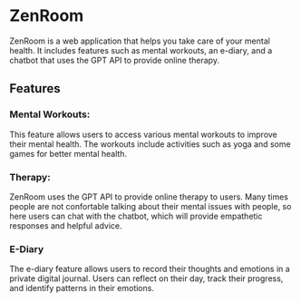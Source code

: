 <h1>ZenRoom</h1>
ZenRoom is a web application that helps you take care of your mental health. It includes features such as mental workouts, an e-diary, and a chatbot that uses the GPT API to provide online therapy.
<h2>Features</h2>
<h3>Mental Workouts:</h3> 
This feature allows users to access various mental workouts to improve their mental health. The workouts include activities such as yoga and some games for better mental health.
<h3>Therapy: </h3>
ZenRoom uses the GPT API to provide online therapy to users. Many times people are not confortable talking about their mental issues with people, so here users can chat with the chatbot, which will provide empathetic responses and helpful advice.
<h3>E-Diary</h3>
The e-diary feature allows users to record their thoughts and emotions in a private digital journal. Users can reflect on their day, track their progress, and identify patterns in their emotions.
